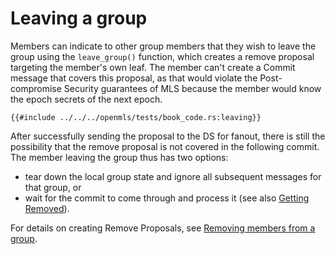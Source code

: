 # Leaving a group

Members can indicate to other group members that they wish to leave the group using the `leave_group()` function, which creates a remove proposal targeting the member's own leaf. The member can't create a Commit message that covers this proposal, as that would violate the Post-compromise Security guarantees of MLS because the member would know the epoch secrets of the next epoch.

```rust,no_run,noplayground
{{#include ../../../openmls/tests/book_code.rs:leaving}}
```

After successfully sending the proposal to the DS for fanout, there is still the possibility that the remove proposal is not covered in the following commit. The member leaving the group thus has two options:
* tear down the local group state and ignore all subsequent messages for that group, or
* wait for the commit to come through and process it (see also [Getting Removed](remove_members.md#getting-removed-from-a-group)).

For details on creating Remove Proposals, see [Removing members from a group](remove_members.md).
